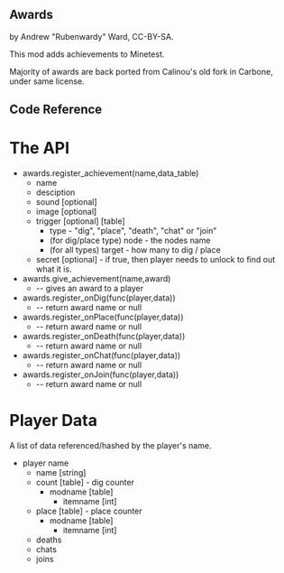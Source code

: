 Awards
------

by Andrew "Rubenwardy" Ward, CC-BY-SA.

This mod adds achievements to Minetest.

Majority of awards are back ported from Calinou's
old fork in Carbone, under same license.


Code Reference
--------------

The API
=======
* awards.register_achievement(name,data_table)
	* name
	* desciption
	* sound [optional]
	* image [optional]
	* trigger [optional] [table]
		* type - "dig", "place", "death", "chat" or "join"
		* (for dig/place type) node - the nodes name
		* (for all types) target - how many to dig / place
	* secret [optional] - if true, then player needs to unlock to find out what it is.
* awards.give_achievement(name,award)
	* -- gives an award to a player
* awards.register_onDig(func(player,data))
	* -- return award name or null
* awards.register_onPlace(func(player,data))
	* -- return award name or null
* awards.register_onDeath(func(player,data))
	* -- return award name or null
* awards.register_onChat(func(player,data))
	* -- return award name or null
* awards.register_onJoin(func(player,data))
	* -- return award name or null


Player Data
===========

A list of data referenced/hashed by the player's name.
* player name
	* name [string]
	* count [table] - dig counter
		* modname [table]
			* itemname [int]
	* place [table] - place counter
		* modname [table]
			* itemname [int]
	* deaths
	* chats
	* joins
